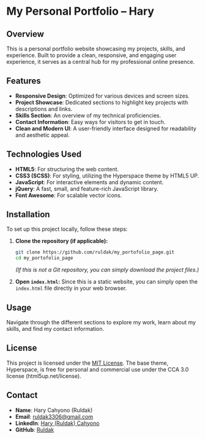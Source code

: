 # My Personal Portfolio – Hary  

## Overview
This is a personal portfolio website showcasing my projects, skills, and experience. Built to provide a clean, responsive, and engaging user experience, it serves as a central hub for my professional online presence.

## Features
*   **Responsive Design**: Optimized for various devices and screen sizes.
*   **Project Showcase**: Dedicated sections to highlight key projects with descriptions and links.
*   **Skills Section**: An overview of my technical proficiencies.
*   **Contact Information**: Easy ways for visitors to get in touch.
*   **Clean and Modern UI**: A user-friendly interface designed for readability and aesthetic appeal.

## Technologies Used
*   **HTML5**: For structuring the web content.
*   **CSS3 (SCSS)**: For styling, utilizing the Hyperspace theme by HTML5 UP.
*   **JavaScript**: For interactive elements and dynamic content.
*   **jQuery**: A fast, small, and feature-rich JavaScript library.
*   **Font Awesome**: For scalable vector icons.

## Installation
To set up this project locally, follow these steps:

1.  **Clone the repository (if applicable):**
    ```bash
    git clone https://github.com/ruldak/my_portofolio_page.git
    cd my_portofolio_page
    ```
    *(If this is not a Git repository, you can simply download the project files.)*

2.  **Open `index.html`:**
    Since this is a static website, you can simply open the `index.html` file directly in your web browser.

## Usage
Navigate through the different sections to explore my work, learn about my skills, and find my contact information.

## License
This project is licensed under the [MIT License](LICENSE.txt). The base theme, Hyperspace, is free for personal and commercial use under the CCA 3.0 license (html5up.net/license).

## Contact
*   **Name**: Hary Cahyono (Ruldak)
*   **Email**: ruldak3306@gmail.com
*   **LinkedIn**: [Hary (Ruldak) Cahyono](https://www.linkedin.com/in/hary-cahyono-131a2536a/)
*   **GitHub**: [Ruldak](https://github.com/ruldak)

